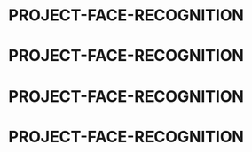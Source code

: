 # PROJECT-FACE-RECOGNITION
# PROJECT-FACE-RECOGNITION
# PROJECT-FACE-RECOGNITION
# PROJECT-FACE-RECOGNITION
